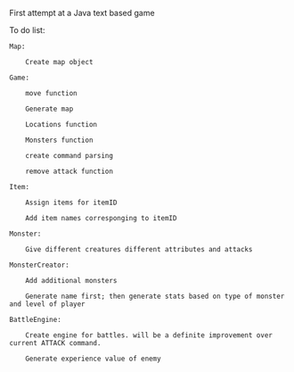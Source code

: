 First attempt at a Java text based game


To do list:


    Map:

        Create map object

    Game:

        move function

        Generate map

        Locations function

        Monsters function

        create command parsing

        remove attack function

    Item:

        Assign items for itemID

        Add item names corresponging to itemID

    Monster:

        Give different creatures different attributes and attacks

    MonsterCreator:

        Add additional monsters

        Generate name first; then generate stats based on type of monster and level of player

    BattleEngine:

        Create engine for battles. will be a definite improvement over current ATTACK command.

        Generate experience value of enemy
